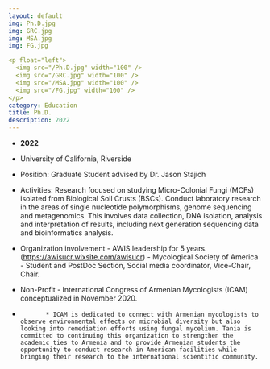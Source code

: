 ```yaml
---
layout: default
img: Ph.D.jpg   
img: GRC.jpg
img: MSA.jpg
img: FG.jpg

<p float="left">
  <img src="/Ph.D.jpg" width="100" />
  <img src="/GRC.jpg" width="100" /> 
  <img src="/MSA.jpg" width="100" />
  <img src="/FG.jpg" width="100" />
</p>
category: Education
title: Ph.D.
description: 2022
---
```


* __2022__
* University of California, Riverside
* Position: ​Graduate Student advised by Dr. Jason Stajich
* Activities: ​Research focused on studying Micro-Colonial Fungi (MCFs) isolated from Biological Soil Crusts (BSCs). Conduct laboratory research in the areas of single nucleotide polymorphisms, genome sequencing and metagenomics. This involves data collection, DNA isolation, analysis and interpretation of results, including next generation sequencing data and bioinformatics analysis.
* Organization involvement - AWIS leadership for 5 years. (https://awisucr.wixsite.com/awisucr)
                           - Mycological Society of America - Student and PostDoc Section, Social media coordinator, Vice-Chair, Chair. 
* Non-Profit - International Congress of Armenian Mycologists (ICAM) conceptualized in November 2020. 

*            * ICAM is dedicated to connect with Armenian mycologists to observe environmental effects on microbial diversity but also looking into remediation efforts using fungal mycelium. Tania is committed to continuing this organization to strengthen the academic ties to Armenia and to provide Armenian students the opportunity to conduct research in American facilities while bringing their research to the international scientific community.
